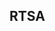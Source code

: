 ## RTSA

<!-- <img class="aspect-video object-cover shadow-md hover:shadow-xl hover:scale-102 transition-all duration-500 ease-in-out transform" src="/assets/MainPhoto_TipLetsWristLets.png"> -->
